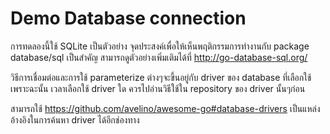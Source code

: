 # Demo Database connection

การทดลองนี้ใช้ SQLite เป็นตัวอย่าง จุดประสงค์เพื่อให้เห็นพฤติกรรมการทำงานกับ package database/sql เป็นสำคัญ
สามารถดูตัวอย่างเพิ่มเติมได้ที่ http://go-database-sql.org/

วิธีการเชื่อมต่อและการใช้ parameterize ต่างๆจะขึ้นอยู่กับ driver ของ database ที่เลือกใช้
เพราะฉะนั้น เวลาเลือกใช้ driver ใด ควรไปอ่านวิธีใช้ใน repository ของ driver นั้นๆก่อน

สามารถใช้ https://github.com/avelino/awesome-go#database-drivers
เป็นแหล่งอ้างอิงในการค้นหา driver ได้อีกช่องทาง
